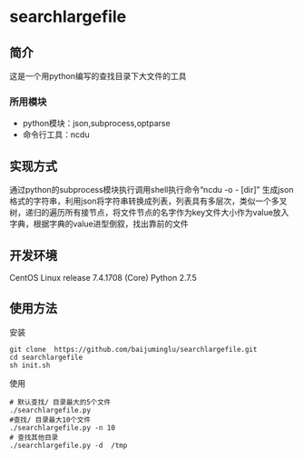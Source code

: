 ﻿# searchlargefile## 简介这是一个用python编写的查找目录下大文件的工具### 所用模块* python模块：json,subprocess,optparse* 命令行工具：ncdu## 实现方式通过python的subprocess模块执行调用shell执行命令“ncdu -o  -  [dir]” 生成json格式的字符串，利用json将字符串转换成列表，列表具有多层次，类似一个多叉树，递归的遍历所有接节点，将文件节点的名字作为key文件大小作为value放入字典，根据字典的value进型倒叙，找出靠前的文件## 开发环境CentOS Linux release 7.4.1708 (Core)Python 2.7.5## 使用方法安装```shellgit clone  https://github.com/baijuminglu/searchlargefile.gitcd searchlargefilesh init.sh```使用```shell# 默认查找/ 目录最大的5个文件./searchlargefile.py#查找/ 目录最大10个文件./searchlargefile.py -n 10# 查找其他目录./searchlargefile.py -d  /tmp```